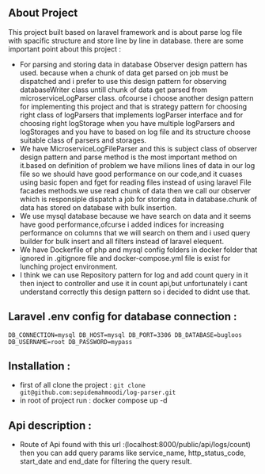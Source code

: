 ## About Project

This project built based on laravel framework and is about parse log file with spacific structure and store line by line in database.
there are some important point about this project :

- For parsing and storing data in database Observer design pattern has used. because when a chunk of data get parsed on job must be dispatched and i prefer
to use this design pattern for observing databaseWriter class untill chunk of data get parsed from microserviceLogParser class.
ofcourse i choose another design pattern for implementing this project and that is strategy pattern for choosing right class of logParsers that implements logParser interface and for choosing right logStorage when you have multiple logParsers and logStorages and you have to based on log file and its structure  choose suitable class of parsers and storages.
- We have MicroserviceLogFileParser and this is subject class of observer design pattern and parse method is the most important method on it.based on definition of problem we have milions lines of data in our log file so we should have good performance on our code,and it cuases using basic fopen and fget for reading files instead of using laravel File facades methods.we use read chunk of data then we call our observer which is responsiple dispatch a job for storing data in database.chunk of data has stored on database with bulk insertion.
- We use mysql database because we have search on data and it seems have good performance,ofcurse i added indices for increasing performance on columns that we will search on them and i used query builder for bulk insert and all filters instead of laravel elequent.
- We have Dockerfile of php and mysql config folders in docker folder that ignored in .gitignore file and docker-compose.yml file is exist for lunching project environment.
- I think we can use Repository pattern for log and add count query in it then inject to controller and use it in count api,but unfortunately i cant understand correctly this design pattern so i decided to didnt use that. 


## Laravel .env config for database connection :
`DB_CONNECTION=mysql
DB_HOST=mysql
DB_PORT=3306
DB_DATABASE=bugloos
DB_USERNAME=root
DB_PASSWORD=mypass`

## Installation : 
 - first of all clone the project : `git clone git@github.com:sepidemahmoodi/log-parser.git`
 - in root of project run : docker compose up -d
 
 ## Api description : 
 - Route of Api found with this url :(localhost:8000/public/api/logs/count) then you can add query params like service_name, http_status_code, start_date and end_date for filtering the query result.
